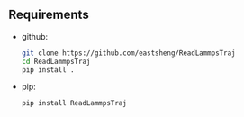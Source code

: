 ## Requirements

- github:

  ```bash
  git clone https://github.com/eastsheng/ReadLammpsTraj
  cd ReadLammpsTraj
  pip install .
  ```

- pip:

  ```bash
  pip install ReadLammpsTraj
  ```